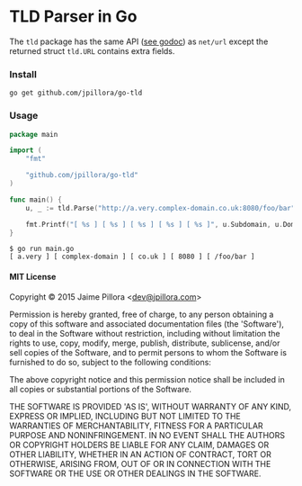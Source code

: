 # TLD Parser in Go

The `tld` package has the same API ([see godoc](godoc.org/github.com/jpillora/go-tld)) as `net/url` except the returned struct `tld.URL` contains extra fields.

### Install

```
go get github.com/jpillora/go-tld
```

### Usage

``` go
package main

import (
	"fmt"

	"github.com/jpillora/go-tld"
)

func main() {
	u, _ := tld.Parse("http://a.very.complex-domain.co.uk:8080/foo/bar")

	fmt.Printf("[ %s ] [ %s ] [ %s ] [ %s ] [ %s ]", u.Subdomain, u.Domain, u.TLD, u.Port, u.Path)
}
```

```
$ go run main.go
[ a.very ] [ complex-domain ] [ co.uk ] [ 8080 ] [ /foo/bar ]
```

#### MIT License

Copyright © 2015 Jaime Pillora &lt;dev@jpillora.com&gt;

Permission is hereby granted, free of charge, to any person obtaining
a copy of this software and associated documentation files (the
'Software'), to deal in the Software without restriction, including
without limitation the rights to use, copy, modify, merge, publish,
distribute, sublicense, and/or sell copies of the Software, and to
permit persons to whom the Software is furnished to do so, subject to
the following conditions:

The above copyright notice and this permission notice shall be
included in all copies or substantial portions of the Software.

THE SOFTWARE IS PROVIDED 'AS IS', WITHOUT WARRANTY OF ANY KIND,
EXPRESS OR IMPLIED, INCLUDING BUT NOT LIMITED TO THE WARRANTIES OF
MERCHANTABILITY, FITNESS FOR A PARTICULAR PURPOSE AND NONINFRINGEMENT.
IN NO EVENT SHALL THE AUTHORS OR COPYRIGHT HOLDERS BE LIABLE FOR ANY
CLAIM, DAMAGES OR OTHER LIABILITY, WHETHER IN AN ACTION OF CONTRACT,
TORT OR OTHERWISE, ARISING FROM, OUT OF OR IN CONNECTION WITH THE
SOFTWARE OR THE USE OR OTHER DEALINGS IN THE SOFTWARE.
